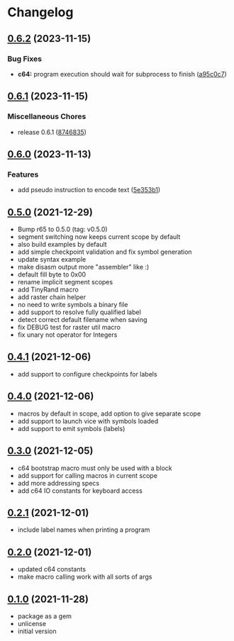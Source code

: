# Changelog

## [0.6.2](https://github.com/neochrome/r65/compare/v0.6.1...v0.6.2) (2023-11-15)


### Bug Fixes

* **c64:** program execution should wait for subprocess to finish ([a95c0c7](https://github.com/neochrome/r65/commit/a95c0c7ac87dbe8bce8b4dd79f3620e18bb54af7))

## [0.6.1](https://github.com/neochrome/r65/compare/v0.6.0...v0.6.1) (2023-11-15)


### Miscellaneous Chores

* release 0.6.1 ([8746835](https://github.com/neochrome/r65/commit/87468359efec50573485a7d8f052c9dcf837f344))

## [0.6.0](https://github.com/neochrome/r65/compare/v0.5.0...v0.6.0) (2023-11-13)


### Features

* add pseudo instruction to encode text ([5e353b1](https://github.com/neochrome/r65/commit/5e353b16f1cfb8ec8f11d834a4d54e244700ea2e))

## [0.5.0](https://github.com/neochrome/r65/compare/v0.4.1...v0.5.0) (2021-12-29)

* Bump r65 to 0.5.0 (tag: v0.5.0)
* segment switching now keeps current scope by default
* also build examples by default
* add simple checkpoint validation and fix symbol generation
* update syntax example
* make disasm output more "assembler" like :)
* default fill byte to 0x00
* rename implicit segment scopes
* add TinyRand macro
* add raster chain helper
* no need to write symbols a binary file
* add support to resolve fully qualified label
* detect correct default filename when saving
* fix DEBUG test for raster util macro
* fix unary not operator for Integers

## [0.4.1](https://github.com/neochrome/r65/compare/v0.4.0...v0.4.1) (2021-12-06)

* add support to configure checkpoints for labels

## [0.4.0](https://github.com/neochrome/r65/compare/v0.3.0...v0.4.0) (2021-12-06)

* macros by default in scope, add option to give separate scope
* add support to launch vice with symbols loaded
* add support to emit symbols (labels)

## [0.3.0](https://github.com/neochrome/r65/compare/v0.2.1...v0.3.0) (2021-12-05)

* c64 bootstrap macro must only be used with a block
* add support for calling macros in current scope
* add more addressing specs
* add c64 IO constants for keyboard access

## [0.2.1](https://github.com/neochrome/r65/compare/v0.2.0...v0.2.1) (2021-12-01)

* include label names when printing a program

## [0.2.0](https://github.com/neochrome/r65/compare/v0.1.0...v0.2.0) (2021-12-01)

* updated c64 constants
* make macro calling work with all sorts of args

## [0.1.0](https://github.com/neochrome/r65/compare/4dbc6ae...v0.1.0) (2021-11-28)

* package as a gem
* unlicense
* initial version
